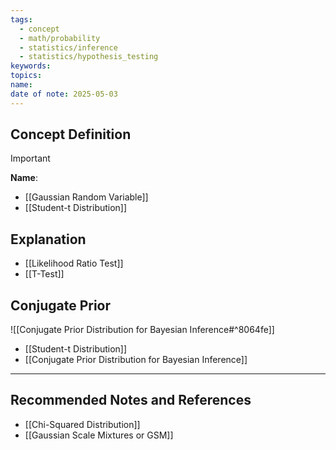 ```yaml
---
tags:
  - concept
  - math/probability
  - statistics/inference
  - statistics/hypothesis_testing
keywords: 
topics: 
name: 
date of note: 2025-05-03
---
```


## Concept Definition

>[!important]
>**Name**: 


- [[Gaussian Random Variable]]
- [[Student-t Distribution]]

## Explanation


- [[Likelihood Ratio Test]]
- [[T-Test]]

## Conjugate Prior


![[Conjugate Prior Distribution for Bayesian Inference#^8064fe]]

- [[Student-t Distribution]]
- [[Conjugate Prior Distribution for Bayesian Inference]]




-----------
##  Recommended Notes and References

- [[Chi-Squared Distribution]]
- [[Gaussian Scale Mixtures or GSM]]